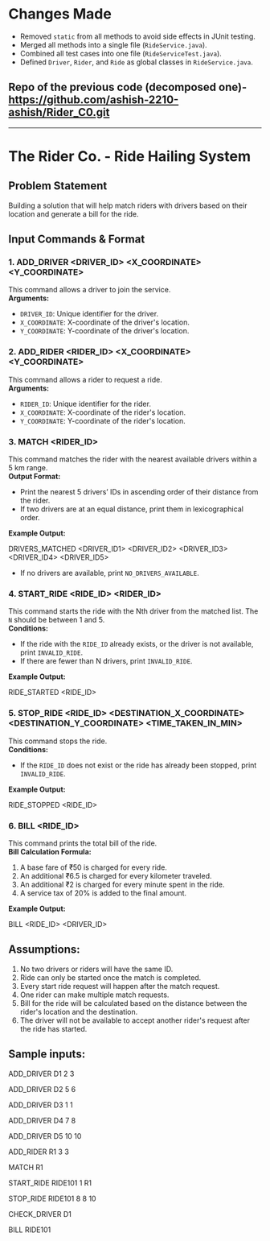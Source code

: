 # Changes Made

- Removed `static` from all methods to avoid side effects in JUnit testing.
- Merged all methods into a single file (`RideService.java`).
- Combined all test cases into one file (`RideServiceTest.java`).
- Defined `Driver`, `Rider`, and `Ride` as global classes in `RideService.java`.


## Repo of the previous code (decomposed one)- https://github.com/ashish-2210-ashish/Rider_C0.git

---

# The Rider Co. - Ride Hailing System

## Problem Statement
Building a solution that will help match riders with drivers based on their location and generate a bill for the ride.

## Input Commands & Format

### 1. **ADD_DRIVER <DRIVER_ID> <X_COORDINATE> <Y_COORDINATE>**
This command allows a driver to join the service.  
**Arguments:**
- `DRIVER_ID`: Unique identifier for the driver.
- `X_COORDINATE`: X-coordinate of the driver's location.
- `Y_COORDINATE`: Y-coordinate of the driver's location.

### 2. **ADD_RIDER <RIDER_ID> <X_COORDINATE> <Y_COORDINATE>**
This command allows a rider to request a ride.  
**Arguments:**
- `RIDER_ID`: Unique identifier for the rider.
- `X_COORDINATE`: X-coordinate of the rider's location.
- `Y_COORDINATE`: Y-coordinate of the rider's location.

### 3. **MATCH <RIDER_ID>**
This command matches the rider with the nearest available drivers within a 5 km range.  
**Output Format:**
- Print the nearest 5 drivers’ IDs in ascending order of their distance from the rider.
- If two drivers are at an equal distance, print them in lexicographical order.

**Example Output:**

DRIVERS_MATCHED <DRIVER_ID1> <DRIVER_ID2> <DRIVER_ID3> <DRIVER_ID4> <DRIVER_ID5>

- If no drivers are available, print `NO_DRIVERS_AVAILABLE`.

### 4. **START_RIDE <RIDE_ID> <N> <RIDER_ID>**
This command starts the ride with the Nth driver from the matched list. The `N` should be between 1 and 5.  
**Conditions:**
- If the ride with the `RIDE_ID` already exists, or the driver is not available, print `INVALID_RIDE`.
- If there are fewer than N drivers, print `INVALID_RIDE`.

**Example Output:**

RIDE_STARTED <RIDE_ID>


### 5. **STOP_RIDE <RIDE_ID> <DESTINATION_X_COORDINATE> <DESTINATION_Y_COORDINATE> <TIME_TAKEN_IN_MIN>**
This command stops the ride.  
**Conditions:**
- If the `RIDE_ID` does not exist or the ride has already been stopped, print `INVALID_RIDE`.

**Example Output:**

RIDE_STOPPED <RIDE_ID>


### 6. **BILL <RIDE_ID>**
This command prints the total bill of the ride.  
**Bill Calculation Formula:**
1. A base fare of ₹50 is charged for every ride.
2. An additional ₹6.5 is charged for every kilometer traveled.
3. An additional ₹2 is charged for every minute spent in the ride.
4. A service tax of 20% is added to the final amount.

**Example Output:**

BILL <RIDE_ID> <DRIVER_ID> <AMOUNT>


## Assumptions:
1. No two drivers or riders will have the same ID.
2. Ride can only be started once the match is completed.
3. Every start ride request will happen after the match request.
4. One rider can make multiple match requests.
5. Bill for the ride will be calculated based on the distance between the rider's location and the destination.
6. The driver will not be available to accept another rider's request after the ride has started.


## Sample inputs:

ADD_DRIVER D1 2 3

ADD_DRIVER D2 5 6

ADD_DRIVER D3 1 1

ADD_DRIVER D4 7 8

ADD_DRIVER D5 10 10

ADD_RIDER R1 3 3

MATCH R1

START_RIDE RIDE101 1 R1

STOP_RIDE RIDE101 8 8 10

CHECK_DRIVER D1

BILL RIDE101



